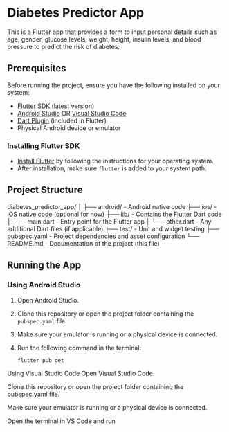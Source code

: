 # Diabetes Predictor App

This is a Flutter app that provides a form to input personal details such as age, gender, glucose levels, weight, height, insulin levels, and blood pressure to predict the risk of diabetes.

## Prerequisites

Before running the project, ensure you have the following installed on your system:

- [Flutter SDK](https://docs.flutter.dev/get-started/install) (latest version)
- [Android Studio](https://developer.android.com/studio) OR [Visual Studio Code](https://code.visualstudio.com/)
- [Dart Plugin](https://dart.dev/get-dart) (included in Flutter)
- Physical Android device or emulator

### Installing Flutter SDK

- [Install Flutter](https://docs.flutter.dev/get-started/install) by following the instructions for your operating system.
- After installation, make sure `flutter` is added to your system path.

## Project Structure
diabetes_predictor_app/
│
├── android/          - Android native code
├── ios/              - iOS native code (optional for now)
├── lib/              - Contains the Flutter Dart code
│   ├── main.dart     - Entry point for the Flutter app
│   └── other.dart    - Any additional Dart files (if applicable)
├── test/             - Unit and widget testing
├── pubspec.yaml      - Project dependencies and asset configuration
└── README.md         - Documentation of the project (this file)

## Running the App

### Using Android Studio

1. Open Android Studio.
2. Clone this repository or open the project folder containing the `pubspec.yaml` file.
3. Make sure your emulator is running or a physical device is connected.
4. Run the following command in the terminal:

   ```bash
   flutter pub get

Using Visual Studio Code
Open Visual Studio Code.

Clone this repository or open the project folder containing the pubspec.yaml file.

Make sure your emulator is running or a physical device is connected.

Open the terminal in VS Code and run





